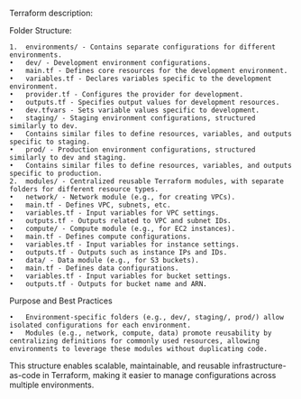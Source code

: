Terraform description:

Folder Structure:

	1.	environments/ - Contains separate configurations for different environments.
	•	dev/ - Development environment configurations.
	•	main.tf - Defines core resources for the development environment.
	•	variables.tf - Declares variables specific to the development environment.
	•	provider.tf - Configures the provider for development.
	•	outputs.tf - Specifies output values for development resources.
	•	dev.tfvars - Sets variable values specific to development.
	•	staging/ - Staging environment configurations, structured similarly to dev.
	•	Contains similar files to define resources, variables, and outputs specific to staging.
	•	prod/ - Production environment configurations, structured similarly to dev and staging.
	•	Contains similar files to define resources, variables, and outputs specific to production.
	2.	modules/ - Centralized reusable Terraform modules, with separate folders for different resource types.
	•	network/ - Network module (e.g., for creating VPCs).
	•	main.tf - Defines VPC, subnets, etc.
	•	variables.tf - Input variables for VPC settings.
	•	outputs.tf - Outputs related to VPC and subnet IDs.
	•	compute/ - Compute module (e.g., for EC2 instances).
	•	main.tf - Defines compute configurations.
	•	variables.tf - Input variables for instance settings.
	•	outputs.tf - Outputs such as instance IPs and IDs.
	•	data/ - Data module (e.g., for S3 buckets).
	•	main.tf - Defines data configurations.
	•	variables.tf - Input variables for bucket settings.
	•	outputs.tf - Outputs for bucket name and ARN.

Purpose and Best Practices

	•	Environment-specific folders (e.g., dev/, staging/, prod/) allow isolated configurations for each environment.
	•	Modules (e.g., network, compute, data) promote reusability by centralizing definitions for commonly used resources, allowing environments to leverage these modules without duplicating code.

This structure enables scalable, maintainable, and reusable infrastructure-as-code in Terraform, making it easier to manage configurations across multiple environments.